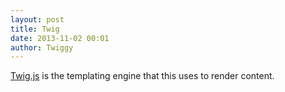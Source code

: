 ```yaml
---
layout: post
title: Twig
date: 2013-11-02 00:01
author: Twiggy
---
```


[Twig.js](https://github.com/justjohn/twig.js/wiki) is the templating engine that this uses to render content.